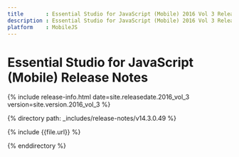 ```yaml
---
title       : Essential Studio for JavaScript (Mobile) 2016 Vol 3 Release Notes
description : Essential Studio for JavaScript (Mobile) 2016 Vol 3 Release Notes
platform    : MobileJS
---
```


# Essential Studio for JavaScript (Mobile) Release Notes 

{% include release-info.html date=site.releasedate.2016_vol_3 version=site.version.2016_vol_3 %} 

{% directory path: _includes/release-notes/v14.3.0.49 %}

{% include {{file.url}} %}

{% enddirectory %}